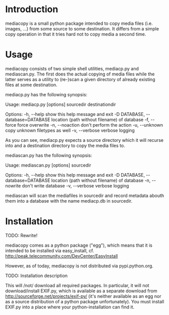 Introduction
============
mediacopy is a small python package intended to copy media files (i.e.
images, ...) from some source to some destination. It differs from a
simple copy operation in that it tries hard not to copy media a second
time.

Usage
=====
mediacopy consists of two simple shell utilities, mediacp.py and
mediascan.py. The first does the actual copying of media files while
the latter serves as a utility to (re-)scan a given directory of
already existing files at some destination.

mediacp.py has the following synopsis:

Usage: mediacp.py [options] sourcedir destinationdir

Options:
  -h, --help            show this help message and exit
  -D DATABASE, --database=DATABASE
                        location (path without filename) of database
  -f, --force           force overwrite
  -n, --noaction        don't perform the action
  -u, --unknown         copy unknown filetypes as well
  -v, --verbose         verbose logging

As you can see, mediacp.py expects a source directory which it will
recurse into and a destination directory to copy the media files to.

mediascan.py has the following synopsis:

Usage: mediascan.py [options] sourcedir

Options:
  -h, --help      show this help message and exit
  -D DATABASE, --database=DATABASE
                        location (path without filename) of database
  -n, --nowrite   don't write database
  -v, --verbose   verbose logging

mediascan will scan the mediafiles in sourcedir and record metadata
abouth them into a database with the name mediacp.db in sourcedir.

Installation
============
TODO: Rewrite!

mediacopy comes as a python package ("egg"), which means that it is
intended to be installed via easy_install, cf. 
http://peak.telecommunity.com/DevCenter/EasyInstall

However, as of today, mediacopy is not distributed via
pypi.python.org.

TODO: Installation description

This will /not/ download all required packages. In particular, it will
not download/install EXIF.py, which is available as a separate
download from http://sourceforge.net/projects/exif-py/ (it's neither
available as an egg nor as a source distribution of a python package
unfortunately). You must install EXIF.py into a place where your
python-installation can find it.


